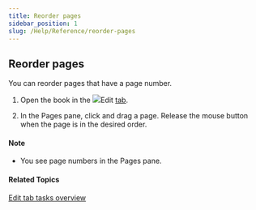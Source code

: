 ```yaml
---
title: Reorder pages
sidebar_position: 1
slug: /Help/Reference/reorder-pages
---
```


## Reorder pages

You can reorder pages that have a page number.

1.  Open the book in the ![](/ref-docs-assets/images/User_Interface/Tabs/EditTab.png)Edit [tab](../../User_Interface/Tabs/Tabs_overview.md).
    
2.  In the Pages pane, click and drag a page. Release the mouse button when the page is in the desired order.
    

#### Note

-   You see page numbers in the Pages pane.
    

#### Related Topics

[Edit tab tasks overview](Edit_tasks_overview.md)